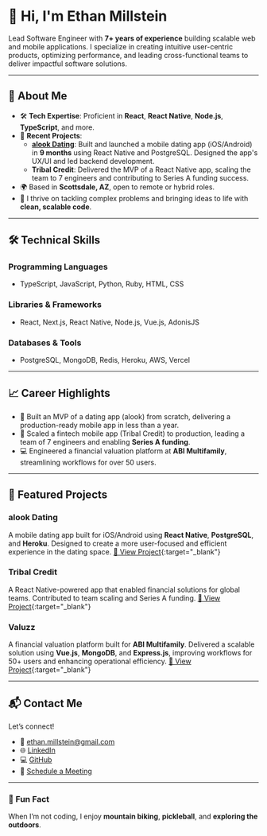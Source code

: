 <!--
**EthanDM/EthanDM** is a ✨ _special_ ✨ repository because its `README.md` (this file) appears on your GitHub profile.

Here are some ideas to get you started:

- 🔭 I’m currently working on ...
- 🌱 I’m currently learning ...
- 👯 I’m looking to collaborate on ...
- 🤔 I’m looking for help with ...
- 💬 Ask me about ...
- 📫 How to reach me: ...
- 😄 Pronouns: ...
- ⚡ Fun fact: ...
-->

# 👋 Hi, I'm Ethan Millstein

Lead Software Engineer with **7+ years of experience** building scalable web and mobile applications. I specialize in creating intuitive user-centric products, optimizing performance, and leading cross-functional teams to deliver impactful software solutions.

---

## 🚀 About Me

- 🛠️ **Tech Expertise**: Proficient in **React**, **React Native**, **Node.js**, **TypeScript**, and more.
- 🌟 **Recent Projects**:
  - **[alook Dating](https://www.alookdating.com)**: Built and launched a mobile dating app (iOS/Android) in **9 months** using React Native and PostgreSQL. Designed the app's UX/UI and led backend development.
  - **Tribal Credit**: Delivered the MVP of a React Native app, scaling the team to 7 engineers and contributing to Series A funding success.
- 🌍 Based in **Scottsdale, AZ**, open to remote or hybrid roles.
- 🎯 I thrive on tackling complex problems and bringing ideas to life with **clean, scalable code**.

---

## 🛠️ Technical Skills

### **Programming Languages**
- TypeScript, JavaScript, Python, Ruby, HTML, CSS

### **Libraries & Frameworks**
- React, Next.js, React Native, Node.js, Vue.js, AdonisJS

### **Databases & Tools**
- PostgreSQL, MongoDB, Redis, Heroku, AWS, Vercel

---

## 📈 Career Highlights

- 🚀 Built an MVP of a dating app (alook) from scratch, delivering a production-ready mobile app in less than a year.
- 📱 Scaled a fintech mobile app (Tribal Credit) to production, leading a team of 7 engineers and enabling **Series A funding**.
- 💻 Engineered a financial valuation platform at **ABI Multifamily**, streamlining workflows for over 50 users.

---

## 📂 Featured Projects

### **alook Dating**  
A mobile dating app built for iOS/Android using **React Native**, **PostgreSQL**, and **Heroku**. Designed to create a more user-focused and efficient experience in the dating space.
[🔗 View Project](https://www.alookdating.com){:target="_blank"}

### **Tribal Credit**  
A React Native-powered app that enabled financial solutions for global teams. Contributed to team scaling and Series A funding.
[🔗 View Project](https://tribal.credit){:target="_blank"}

### **Valuzz**  
A financial valuation platform built for **ABI Multifamily**. Delivered a scalable solution using **Vue.js**, **MongoDB**, and **Express.js**, improving workflows for 50+ users and enhancing operational efficiency.
[🔗 View Project](https://www.valuzz.com){:target="_blank"}

---

## 📬 Contact Me

Let’s connect!

- 📧 [ethan.millstein@gmail.com](mailto:ethan.millstein@gmail.com)
- 🌐 [LinkedIn](https://linkedin.com/in/ethanmillstein)
- 💻 [GitHub](https://github.com/EthanDM)
- 📅 [Schedule a Meeting](https://cal.com/ethan-millstein)

---

### 📖 Fun Fact
When I’m not coding, I enjoy **mountain biking**, **pickleball**, and **exploring the outdoors**.
